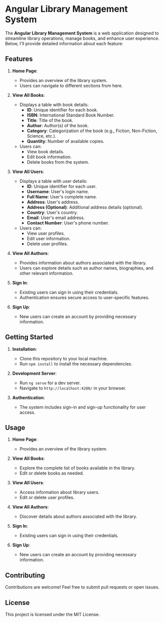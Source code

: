 
# Angular Library Management System

The **Angular Library Management System** is a web application designed to streamline library operations, manage books, and enhance user experience. Below, I'll provide detailed information about each feature:

## Features

1. **Home Page**:
   - Provides an overview of the library system.
   - Users can navigate to different sections from here.

2. **View All Books**:
   - Displays a table with book details:
     - **ID**: Unique identifier for each book.
     - **ISBN**: International Standard Book Number.
     - **Title**: Title of the book.
     - **Author**: Author(s) of the book.
     - **Category**: Categorization of the book (e.g., Fiction, Non-Fiction, Science, etc.).
     - **Quantity**: Number of available copies.
   - Users can:
     - View book details.
     - Edit book information.
     - Delete books from the system.

3. **View All Users**:
   - Displays a table with user details:
     - **ID**: Unique identifier for each user.
     - **Username**: User's login name.
     - **Full Name**: User's complete name.
     - **Address**: User's address.
     - **Address (Optional)**: Additional address details (optional).
     - **Country**: User's country.
     - **Email**: User's email address.
     - **Contact Number**: User's phone number.
   - Users can:
     - View user profiles.
     - Edit user information.
     - Delete user profiles.

4. **View All Authors**:
   - Provides information about authors associated with the library.
   - Users can explore details such as author names, biographies, and other relevant information.

5. **Sign In**:
   - Existing users can sign in using their credentials.
   - Authentication ensures secure access to user-specific features.

6. **Sign Up**:
   - New users can create an account by providing necessary information.

## Getting Started

1. **Installation**:
   - Clone this repository to your local machine.
   - Run `npm install` to install the necessary dependencies.

2. **Development Server**:
   - Run `ng serve` for a dev server.
   - Navigate to `http://localhost:4200/` in your browser.

3. **Authentication**:
   - The system includes sign-in and sign-up functionality for user access.

## Usage

1. **Home Page**:
   - Provides an overview of the library system.

2. **View All Books**:
   - Explore the complete list of books available in the library.
   - Edit or delete books as needed.

3. **View All Users**:
   - Access information about library users.
   - Edit or delete user profiles.

4. **View All Authors**:
   - Discover details about authors associated with the library.

5. **Sign In**:
   - Existing users can sign in using their credentials.

6. **Sign Up**:
   - New users can create an account by providing necessary information.

## Contributing

Contributions are welcome! Feel free to submit pull requests or open issues.

## License

This project is licensed under the MIT License.
